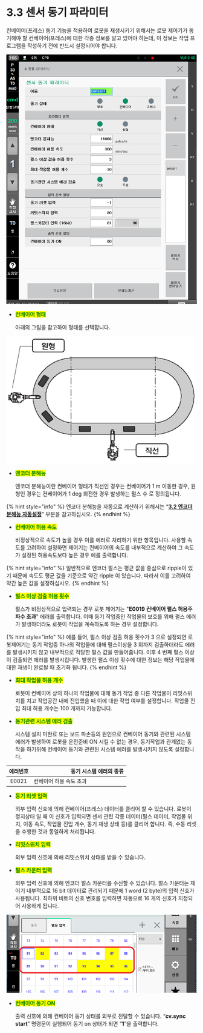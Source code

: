 # 3.3 센서 동기 파라미터

컨베이어(프레스) 동기 기능을 적용하여 로봇을 재생시키기 위해서는 로봇 제어기가 동기해야 할 컨베이어(프레스)에 대한 각종 정보를 알고 있어야 하는데, 이 정보는 작업 프로그램을 작성하기 전에 반드시 설정되어야 합니다.

![](../_assets/image30.png)

*   <mark style="color:green;">**컨베이어 형태**</mark>

    아래의 그림을 참고하여 형태를 선택합니다.

![](../_assets/image31.png)

*   <mark style="color:green;">**엔코더 분해능**</mark>

    엔코더 분해능이란 컨베이어 형태가 직선인 경우는 컨베이어가 1 m 이동한 경우, 원형인 경우는 컨베이어가 1 deg 회전한 경우 발생하는 펄스 수 로 정의됩니다.

{% hint style="info" %}
엔코더 분해능을 자동으로 계산하기 위해서는 “[**3.2 엔코더 분해능 자동설정**](3-2-encoder-resolution-auto-set.md)” 부분을 참고하십시오.
{% endhint %}

*   <mark style="color:green;">**컨베이어 허용 속도**</mark>

    비정상적으로 속도가 높을 경우 이를 에러로 처리하기 위한 항목입니다. 사용할 속도를 고려하여 설정하면 제어기는 컨베이어의 속도를 내부적으로 계산하여 그 속도가 설정된 허용속도보다 높은 경우 에를 출력합니다.

{% hint style="info" %}
일반적으로 엔코더 펄스는 평균 값을 중심으로 ripple이 있기 때문에 속도도 평균 값을 기준으로 약간 ripple 이 있습니다. 따라서 이를 고려하여 약간 높은 값을 설정하십시오.
{% endhint %}

*   <mark style="color:green;">**펄스 이상 검출 허용 횟수**</mark>

    펄스가 비정상적으로 입력되는 경우 로봇 제어기는 "**E0019 컨베이어 펄스 허용주파수 초과**" 에러를 출력합니다. 이때 동기 작업중인 작업물의 보호를 위해 펄스 에러가 발생하더라도 로봇이 작업을 계속하도록 하는 경우 설정합니다.

{% hint style="info" %}
예를 들어, 펄스 이상 검출 허용 횟수가 3 으로 설정되면 로봇제어기는 동기 작업중 하나의 작업물에 대해 펄스이상을 3 회까지 검출하더라도 에러를 발생시키지 않고 내부적으로 적당한 펄스 값을 만들어줍니다. 이후 4 번째 펄스 이상이 검출되면 에러를 발생시킵니다. 발생한 펄스 이상 횟수에 대한 정보는 해당 작업물에 대한 재생이 완료될  때 초기화 됩니다.
{% endhint %}

*   <mark style="color:green;">**최대 작업물 허용 개수**</mark>

    로봇이 컨베이어 상의 하나의 작업물에 대해 동기 작업 중 다른 작업물이 리밋스위치를 치고 작업공간 내에 진입했을 때 이에 대한 작업 여부를 설정합니다. 작업물 진입 최대 허용 개수는 100 개까지 가능합니다.


*   <mark style="color:green;">**동기관련 시스템 에러 검출**</mark>

    시스템 설치 미완료 또는 보드 파손등의 원인으로 컨베이어 동기와 관련된 시스템 에러가 발생하여 로봇을 운전준비 ON 시킬 수 없는 경우, 동기작업과 관계없는 동작을 하기위해 컨베이어 동기와 관련된 시스템 에러를 발생시키지 않도록 설정합니다.

| **에러번호** | 　　　　　　　**동기 시스템 에러의 종류** |
| :------: | ------------------------ |
|   E0021  | 컨베이어 허용 속도 초과            |

*   <mark style="color:green;">**동기 리셋 입력**</mark>

    외부 입력 신호에 의해 컨베이어(프레스) 데이터를 클리어 할 수 있습니다. 로봇이 정지상태 일 때 이 신호가 입력되면 센서 관련 각종 데이터(펄스 데이터, 작업물 위치, 이동 속도, 작업물 진입 개수, 동기 재생 상태 등)를 클리어 합니다. 즉, 수동 리셋을 수행한 것과 동일하게 처리됩니다.


*   <mark style="color:green;">**리밋스위치 입력**</mark>

    외부 입력 신호에 의해 리밋스위치 상태를 받을 수 있습니다.


*   <mark style="color:green;">**펄스 카운터 입력**</mark>

    외부 입력 신호에 의해 엔코더 펄스 카운터를 수신할 수 있습니다. 펄스 카운터는 제어기 내부적으로 16 bit 데이터로 관리되기 때문에 1 word (2 byte)의 입력 신호가 사용됩니다. 최하위 비트의 신호 번호를 입력하면 자동으로 16 개의 신호가 지정되어 사용하게 됩니다.

![](../_assets/image32.png)

*   <mark style="color:green;">**컨베이어 동기 ON**</mark>

    출력 신호에 의해 컨베이어 동기 상태를 외부로 전달할 수 있습니다. “**cv.sync start**” 명령문이 실행되어 동기 on 상태가 되면 “**1**”을 출력합니다.
